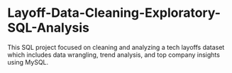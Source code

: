 # Layoff-Data-Cleaning-Exploratory-SQL-Analysis
This SQL project focused on cleaning and analyzing a tech layoffs dataset which includes data wrangling, trend analysis, and top company insights using MySQL.
